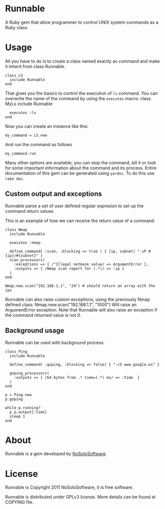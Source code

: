 # Runnable
A Ruby gem that allow programmer to control UNIX system commands as a Ruby class.

# Usage
All you have to do is to create a class named exactly as command and make it 
inherit from class Runnable.

    class LS
      include Runnable
    end

That gives you the basics to control the execution of ```ls``` command.
You can overwrite the name of the command by using the ```executes``` macro:
    class MyLs
      include Runnable

      executes :ls
    end

Now you can create an instance like this:

    my_command = LS.new

And run the command as follows

    my_command.run

Many other options are available; you can stop the command, kill it or look 
for some important information about the command and its process. Entire 
documentation of this gem can be generated using ```yardoc```. To do this use 
```rake doc```.

## Custom output and exceptions
Runnable parse a set of user defined regular expresion to set up the command return
values.

This is an example of how we can receive the return value of a command:

    class Nmap
      include Runnable
      
      executes :nmap

      define_command( :scan, :blocking => true ) { |ip, subnet| "-sP #{ip}/#{subnet}" }
      scan_processors(
        :exceptions => { /^Illegal netmask value/ => ArgumentError },
        :outputs => { /Nmap scan report for (.*)/ => :ip }
      )
    end

    Nmap.new.scan("192.168.1.1", "24") # should return an array with the ips

Runnable can also raise custom exceptions, using the previously Nmap defined class:
    Nmap.new.scan("192.168.1.1", "1000")
Will raise an ArgumentError exception.
Note that Runnable will also raise an exception if the command returned value is not 0.

## Background usage
Runnable can be used with background process:

    class Ping
      include Runnable

      define_command( :goping, :blocking => false) { "-c5 www.google.es" }

      goping_processors(
        :outputs => { /64 bytes from .* time=(.*) ms/ => :time  }
      )
    end

    p = Ping.new
    p.goping

    while p.running?
      p p.output[:time]
      sleep 1
    end

# About
Runnable is a gem developed by [NoSoloSoftware](http://nosolosoftware.biz).

# License
Runnable is Copyright 2011 NoSoloSoftware, it is free software.

Runnable is distributed under GPLv3 license. More details can be found at COPYING
file.  

